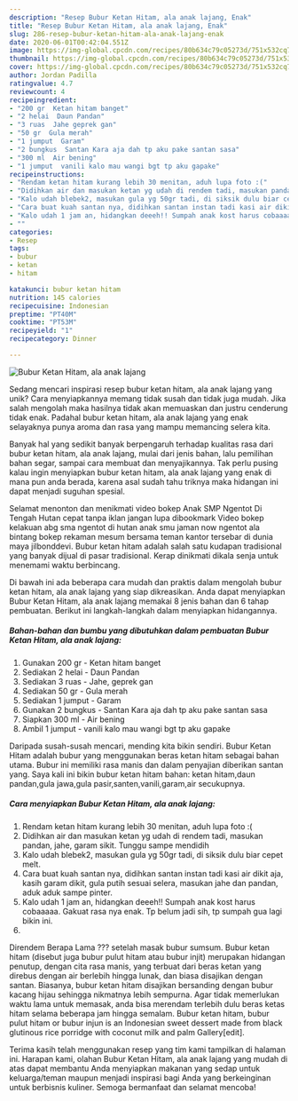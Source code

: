 ```yaml
---
description: "Resep Bubur Ketan Hitam, ala anak lajang, Enak"
title: "Resep Bubur Ketan Hitam, ala anak lajang, Enak"
slug: 286-resep-bubur-ketan-hitam-ala-anak-lajang-enak
date: 2020-06-01T00:42:04.551Z
image: https://img-global.cpcdn.com/recipes/80b634c79c05273d/751x532cq70/bubur-ketan-hitam-ala-anak-lajang-foto-resep-utama.jpg
thumbnail: https://img-global.cpcdn.com/recipes/80b634c79c05273d/751x532cq70/bubur-ketan-hitam-ala-anak-lajang-foto-resep-utama.jpg
cover: https://img-global.cpcdn.com/recipes/80b634c79c05273d/751x532cq70/bubur-ketan-hitam-ala-anak-lajang-foto-resep-utama.jpg
author: Jordan Padilla
ratingvalue: 4.7
reviewcount: 4
recipeingredient:
- "200 gr  Ketan hitam banget"
- "2 helai  Daun Pandan"
- "3 ruas  Jahe geprek gan"
- "50 gr  Gula merah"
- "1 jumput  Garam"
- "2 bungkus  Santan Kara aja dah tp aku pake santan sasa"
- "300 ml  Air bening"
- "1 jumput  vanili kalo mau wangi bgt tp aku gapake"
recipeinstructions:
- "Rendam ketan hitam kurang lebih 30 menitan, aduh lupa foto :("
- "Didihkan air dan masukan ketan yg udah di rendem tadi, masukan pandan, jahe, garam sikit. Tunggu sampe mendidih"
- "Kalo udah blebek2, masukan gula yg 50gr tadi, di siksik dulu biar cepet melt."
- "Cara buat kuah santan nya, didihkan santan instan tadi kasi air dikit aja, kasih garam dikit, gula putih sesuai selera, masukan jahe dan pandan, aduk aduk sampe pinter."
- "Kalo udah 1 jam an, hidangkan deeeh!! Sumpah anak kost harus cobaaaaa. Gakuat rasa nya enak. Tp belum jadi sih, tp sumpah gua lagi bikin ini."
- ""
categories:
- Resep
tags:
- bubur
- ketan
- hitam

katakunci: bubur ketan hitam 
nutrition: 145 calories
recipecuisine: Indonesian
preptime: "PT40M"
cooktime: "PT53M"
recipeyield: "1"
recipecategory: Dinner

---
```



![Bubur Ketan Hitam, ala anak lajang](https://img-global.cpcdn.com/recipes/80b634c79c05273d/751x532cq70/bubur-ketan-hitam-ala-anak-lajang-foto-resep-utama.jpg)

Sedang mencari inspirasi resep bubur ketan hitam, ala anak lajang yang unik? Cara menyiapkannya memang tidak susah dan tidak juga mudah. Jika salah mengolah maka hasilnya tidak akan memuaskan dan justru cenderung tidak enak. Padahal bubur ketan hitam, ala anak lajang yang enak selayaknya punya aroma dan rasa yang mampu memancing selera kita.

Banyak hal yang sedikit banyak berpengaruh terhadap kualitas rasa dari bubur ketan hitam, ala anak lajang, mulai dari jenis bahan, lalu pemilihan bahan segar, sampai cara membuat dan menyajikannya. Tak perlu pusing kalau ingin menyiapkan bubur ketan hitam, ala anak lajang yang enak di mana pun anda berada, karena asal sudah tahu triknya maka hidangan ini dapat menjadi suguhan spesial.

Selamat menonton dan menikmati video bokep Anak SMP Ngentot Di Tengah Hutan cepat tanpa iklan jangan lupa dibookmark Video bokep kelakuan abg sma ngentot di hutan anak smu jaman now ngentot ala bintang bokep rekaman mesum bersama teman kantor tersebar di dunia maya jilbonddevi. Bubur ketan hitam adalah salah satu kudapan tradisional yang banyak dijual di pasar tradisional. Kerap dinikmati dikala senja untuk menemami waktu berbincang.


Di bawah ini ada beberapa cara mudah dan praktis dalam mengolah bubur ketan hitam, ala anak lajang yang siap dikreasikan. Anda dapat menyiapkan Bubur Ketan Hitam, ala anak lajang memakai 8 jenis bahan dan 6 tahap pembuatan. Berikut ini langkah-langkah dalam menyiapkan hidangannya.

<!--inarticleads1-->

##### Bahan-bahan dan bumbu yang dibutuhkan dalam pembuatan Bubur Ketan Hitam, ala anak lajang:

1. Gunakan 200 gr - Ketan hitam banget
1. Sediakan 2 helai - Daun Pandan
1. Sediakan 3 ruas - Jahe, geprek gan
1. Sediakan 50 gr - Gula merah
1. Sediakan 1 jumput - Garam
1. Gunakan 2 bungkus - Santan Kara aja dah tp aku pake santan sasa
1. Siapkan 300 ml - Air bening
1. Ambil 1 jumput - vanili kalo mau wangi bgt tp aku gapake


Daripada susah-susah mencari, mending kita bikin sendiri. Bubur Ketan Hitam adalah bubur yang menggunakan beras ketan hitam sebagai bahan utama. Bubur ini memiliki rasa manis dan dalam penyajian diberikan santan yang. Saya kali ini bikin bubur ketan hitam bahan: ketan hitam,daun pandan,gula jawa,gula pasir,santen,vanili,garam,air secukupnya. 

<!--inarticleads2-->

##### Cara menyiapkan Bubur Ketan Hitam, ala anak lajang:

1. Rendam ketan hitam kurang lebih 30 menitan, aduh lupa foto :(
1. Didihkan air dan masukan ketan yg udah di rendem tadi, masukan pandan, jahe, garam sikit. Tunggu sampe mendidih
1. Kalo udah blebek2, masukan gula yg 50gr tadi, di siksik dulu biar cepet melt.
1. Cara buat kuah santan nya, didihkan santan instan tadi kasi air dikit aja, kasih garam dikit, gula putih sesuai selera, masukan jahe dan pandan, aduk aduk sampe pinter.
1. Kalo udah 1 jam an, hidangkan deeeh!! Sumpah anak kost harus cobaaaaa. Gakuat rasa nya enak. Tp belum jadi sih, tp sumpah gua lagi bikin ini.
1. 


Direndem Berapa Lama ??? setelah masak bubur sumsum. Bubur ketan hitam (disebut juga bubur pulut hitam atau bubur injit) merupakan hidangan penutup, dengan cita rasa manis, yang terbuat dari beras ketan yang direbus dengan air berlebih hingga lunak, dan biasa disajikan dengan santan. Biasanya, bubur ketan hitam disajikan bersanding dengan bubur kacang hijau sehingga nikmatnya lebih sempurna. Agar tidak memerlukan waktu lama untuk memasak, anda bisa merendam terlebih dulu beras ketas hitam selama beberapa jam hingga semalam. Bubur ketan hitam, bubur pulut hitam or bubur injun is an Indonesian sweet dessert made from black glutinous rice porridge with coconut milk and palm Gallery[edit]. 

Terima kasih telah menggunakan resep yang tim kami tampilkan di halaman ini. Harapan kami, olahan Bubur Ketan Hitam, ala anak lajang yang mudah di atas dapat membantu Anda menyiapkan makanan yang sedap untuk keluarga/teman maupun menjadi inspirasi bagi Anda yang berkeinginan untuk berbisnis kuliner. Semoga bermanfaat dan selamat mencoba!
